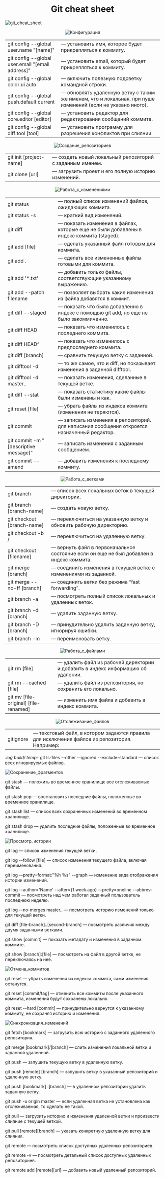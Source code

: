 <div align="center">

# Git cheat sheet

</div>

![git_cheat_sheet](https://img.shields.io/badge/-Шпаргалка_с_основными_командами_для_Git-090909?style=for-the-badge&logoColor=47C5FB)

<div align="center">

![Конфигурация](https://img.shields.io/badge/-Конфигурация-090909?style=for-the-badge&logoColor=47C5FB)

</div>

|||
|:---|:---|
|git config --global user.name "[name]"| — установить имя, которое будет прикрепляться к коммиту.|
|git config --global user.email "[email address]"|  — установить email, который будет прикрепляться к коммиту. |
| git config --global color.ui auto | — включить полезную подсветку командной строки. |
| git config --global push.default current | — обновлять удаленную ветку с таким же именем, что и локальная, при пуше изменений (если не указано иного). |
|git config --global core.editor [editor]| — установить редактор для редактирования сообщений коммита.|
|git config --global diff.tool [tool] |— установить программу для разрешения конфликтов при слиянии.|

<div align="center">

![Создание_репозиториев](https://img.shields.io/badge/-Создание_репозиториев-090909?style=for-the-badge&logoColor=47C5FB)

</div>

|||
|:---|:---|
|git init [project-name] | — создать новый локальный репозиторий с заданным именем.|
|git clone [url] | — загрузить проект и его полную историю изменений.|

<div align="center">

![Работа_с_изменениями](https://img.shields.io/badge/-Работа_с_изменениями-090909?style=for-the-badge&logoColor=47C5FB)

</div>

|||
|:---|:---|
|git status |— полный список изменений файлов, ожидающих коммита.|
|git status -s | — краткий вид изменений.|
|git diff |— показать изменения в файлах, которые еще не были добавлены в индекс коммита (staged).|
|git add [file]| — сделать указанный файл готовым для коммита.|
|git add . |— сделать все измененные файлы готовыми для коммита.|
|git add '*.txt' |— добавить только файлы, соответствующие указанному выражению.|
|git add --patch filename |— позволяет выбрать какие изменения из файла добавятся в коммит.|
|git diff --staged |— показать что было добавленно в индекс с помощью git add, но еще не было закоммиченно.|
|git diff HEAD |— показать что изменилось с последнего коммита.|
|git diff HEAD^ |— показать что изменилось с предпоследнего коммита.|
|git diff [branch] |— сравнить текущую ветку с заданной.|
|git difftool -d |— то же самое, что и diff, но показывает изменения в заданной difftool.|
|git difftool -d master.. |— показать изменения, сделанные в текущей ветке.|
|git diff --stat |— показать статистику какие файлы были изменены и как.|
|git reset [file] |— убрать файлы из индекса коммита (изменения не теряются).|
|git commit |— записать изменения в репозиторий. для написания сообщения откроется назначенный редактор.|
|git commit -m "[descriptive message]" |— записать изменения с заданным сообщением.|
|git commit --amend |— добавить изменения к последнему коммиту.|

<div align="center">

![Работа_с_ветками](https://img.shields.io/badge/-Работа_с_ветками-090909?style=for-the-badge&logoColor=47C5FB)

</div>

|||
|:---|:---|
|git branch |— список всех локальных веток в текущей директории.
|git branch [branch-name] |— создать новую ветку.
|git checkout [branch-name] |— переключиться на указанную ветку и обновить рабочую директорию.
|git checkout -b <name> <remote>/<branch> |— переключиться на удаленную ветку.
|git checkout [filename] |— вернуть файл в первоначальное состояние если он еще не был добавлен в индекс коммита.
|git merge [branch] |— соединить изменения в текущей ветке с изменениями из заданной.
|git merge --no-ff [branch] |— соединить ветки без режима “fast forwarding”.
|git branch -a |— посмотреть полный список локальных и удаленных веток.
|git branch -d [branch] |— удалить заданную ветку.
|git branch -D [branch]| — принудительно удалить заданную ветку, игнорируя ошибки.
|git branch -m <oldname> <newname> |— переименовать ветку.

<div align="center">

![Работа_с_файлами](https://img.shields.io/badge/-Работа_с_файлами-090909?style=for-the-badge&logoColor=47C5FB)

</div>

|||
|:---|:---|
|git rm [file] | — удалить файл из рабочей директории и добавить в индекс информацию об удалении.|
|git rm --cached [file] | — удалить файл из репозитория, но сохранить его локально.|
|git mv [file-original] [file-renamed] | — изменить имя файла и добавить в индекс коммита.|

<div align="center">

![Отслеживание_файлов](https://img.shields.io/badge/-Отслеживание_файлов-090909?style=for-the-badge&logoColor=47C5FB)

</div>

|||
|:---|:---|
|gitignore | — текстовый файл, в котором задаются правила для исключения файлов из репозитория. Например:|

*.log
build/
temp-*
git ls-files --other --ignored --exclude-standard — список всех игнорируемых файлов.

![Сохранение_фрагментов](https://img.shields.io/badge/-Сохранение_фрагментов-090909?style=for-the-badge&logoColor=47C5FB)

git stash — положить во временное хранилище все отслеживаемые файлы.

git stash pop — восстановить последние файлы, положенные во временное хранилище.

git stash list — список всех сохраненных изменений во временном хранилище.

git stash drop — удалить последние файлы, положенные во временное хранилище.

![Просмотр_истории](https://img.shields.io/badge/-Просмотр_истории-090909?style=for-the-badge&logoColor=47C5FB)

git log — список изменения текущей ветки.

git log --follow [file] — список изменения текущего файла, включая переименования.

git log --pretty=format:"%h %s" --graph — изменение вида отображения истории изменений.

git log --author='Name' --after={1.week.ago} --pretty=oneline --abbrev-commit — посмотреть над чем работал заданный пользователь последнюю неделю.

git log --no-merges master.. — посмотреть историю изменений только для текущей ветки.

git diff [file-branch]..[second-branch] — посмотреть различия между двумя заданными ветками.

git show [commit] — показать метадату и изменения в заданном коммите.

git show [branch]:[file] — посмотреть на файл в другой ветке, не переключаясь на неё.

![Отмена_коммитов](https://img.shields.io/badge/-Отмена_коммитов-090909?style=for-the-badge&logoColor=47C5FB)

git reset — убрать изменения из индекса коммита, сами изменения останутся.

git reset [commit/tag] — отменить все коммиты после указанного коммита, изменения будут сохранены локально.

git reset --hard [commit] — принудительно вернутся к указанному коммиту, не сохраняя историю и изменения.

![Синхронизация_изменений](https://img.shields.io/badge/-Синхронизация_изменений-090909?style=for-the-badge&logoColor=47C5FB)

git fetch [bookmark] — загрузить всю историю с заданного удаленного репозитория.

git merge [bookmark]/[branch] — слить изменения локальной ветки и заданной удаленной.

git push — запушить текущую ветку в удаленную ветку.

git push [remote] [branch] — запушить ветку в указанный репозиторий и удаленную ветку.

git push [bookmark] :[branch] — в удаленном репозитории удалить заданную ветку.

git push -u origin master — если удаленная ветка не установлена как отслеживаемая, то сделать ее такой.

git pull — загрузить историю и изменения удаленной ветки и произвести слияние с текущей веткой.

git pull [remote][branch] — указать конкретную удаленную ветку для слияния.

git remote — посмотреть список доступных удаленных репозиториев.

git remote -v — посмотреть детальный список доступных удаленных репозиториев.

git remote add [remote][url] — добавить новый удаленный репозиторий.
